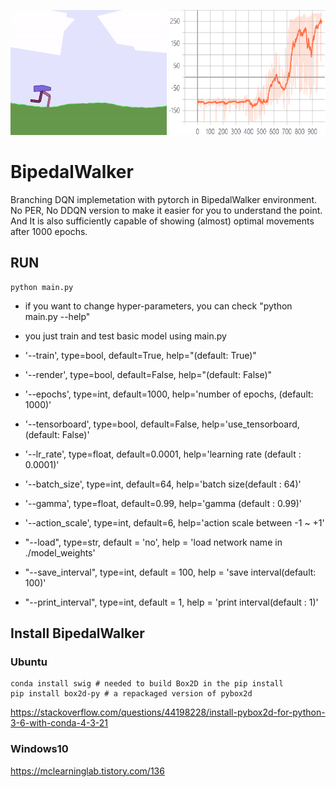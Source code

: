 <left><img src="https://github.com/seolhokim/BipedalWalker-BranchingDQN/blob/master/assets/video.gif" width="250" height="200"></left>
<left><img src="https://github.com/seolhokim/BipedalWalker-BranchingDQN/blob/master/assets/score.PNG" width="250" height="200"></left>
# BipedalWalker
Branching DQN implemetation with pytorch in BipedalWalker environment. No PER, No DDQN version to make it easier for you to understand the point. And It is also sufficiently capable of showing (almost) optimal movements after 1000 epochs.

## RUN

~~~
python main.py
~~~

  - if you want to change hyper-parameters, you can check "python main.py --help"
  - you just train and test basic model using main.py

  - '--train', type=bool, default=True, help="(default: True)"
  - '--render', type=bool, default=False, help="(default: False)"
  - '--epochs', type=int, default=1000, help='number of epochs, (default: 1000)'
  - '--tensorboard', type=bool, default=False, help='use_tensorboard, (default: False)'
  - '--lr_rate', type=float, default=0.0001, help='learning rate (default : 0.0001)'
  - '--batch_size', type=int, default=64, help='batch size(default : 64)'
  - '--gamma', type=float, default=0.99, help='gamma (default : 0.99)'
  - '--action_scale', type=int, default=6, help='action scale between -1 ~ +1'
  - "--load", type=str, default = 'no', help = 'load network name in ./model_weights'
  - "--save_interval", type=int, default = 100, help = 'save interval(default: 100)'
  - "--print_interval", type=int, default = 1, help = 'print interval(default : 1)'
## Install BipedalWalker

### Ubuntu
```
conda install swig # needed to build Box2D in the pip install
pip install box2d-py # a repackaged version of pybox2d
```

https://stackoverflow.com/questions/44198228/install-pybox2d-for-python-3-6-with-conda-4-3-21

### Windows10

https://mclearninglab.tistory.com/136

